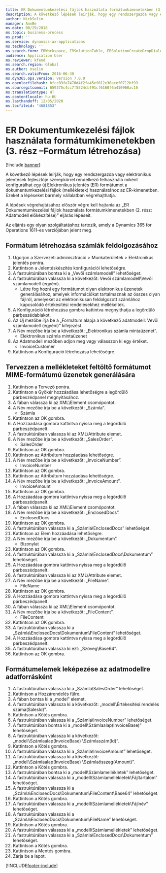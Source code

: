```yaml
---
title: ER Dokumentumkezelési fájlok használata formátumkimenetekben (3. rész –Formátum létrehozása)
description: A következő lépések leírják, hogy egy rendszergazda vagy elektronikus jelentések fejlesztője szerepkörrel rendelkező felhasználó miként konfigurálhat egy új Elektronikus jelentés formátumot a dokumentumkezelési fájlok használatához az ER-kimenetben.
author: NickSelin
manager: AnnBe
ms.date: 08/29/2018
ms.topic: business-process
ms.prod: ''
ms.service: dynamics-ax-applications
ms.technology: ''
ms.search.form: ERWorkspace, ERSolutionTable, ERSolutionCreateDropDialog, EROperationDesigner, ERComponentTypeDropDialog
audience: Application User
ms.reviewer: kfend
ms.search.region: Global
ms.author: nselin
ms.search.validFrom: 2016-06-30
ms.dyn365.ops.version: Version 7.0.0
ms.openlocfilehash: bfcc03fa7470d4f2fa45ef012e30acef0712bf99
ms.sourcegitcommit: 659375c4cc7f5524cbf91cf6160f6a410960ac16
ms.translationtype: HT
ms.contentlocale: hu-HU
ms.lasthandoff: 12/05/2020
ms.locfileid: "4681853"
---
```

# <a name="er-use-document-management-files-in-format-outputs-part-3---create-format"></a>ER Dokumentumkezelési fájlok használata formátumkimenetekben (3. rész –Formátum létrehozása)

[!include [banner](../../includes/banner.md)]

A következő lépések leírják, hogy egy rendszergazda vagy elektronikus jelentések fejlesztője szerepkörrel rendelkező felhasználó miként konfigurálhat egy új Elektronikus jelentés (ER) formátumot a dokumentumkezelési fájlok (mellékletek) használatához az ER-kimenetben. Ezeket a lépéseket bármely vállalatban végrehajthatja.

A lépések végrehajtásához először végre kell hajtania az „ER Dokumentumkezelési fájlok használata formátumkimenetekben (2. rész: Adatmodell előkészítése)” eljárás lépéseit.

Az eljárás egy olyan szolgáltatáshoz tartozik, amely a Dynamics 365 for Operations 1611-es verziójában jelent meg.


## <a name="create-a-format-to-process-invoices"></a>Formátum létrehozása számlák feldolgozásához
1. Ugorjon a Szervezeti adminisztráció > Munkaterületek > Elektronikus jelentés pontra.
2. Kattintson a Jelentéskészítés konfigurációi lehetőségre.
3. A fastruktúrában bontsa ki a „Vevői számlamodell” lehetőséget.
4. A fastruktúrában válassza ki a következőt: Vevői számlamodell\Vevői számlamodell (egyéni).
    * Létre fog hozni egy formátumot olyan elektronikus üzenetek generálásához, amelyek információkat tartalmaznak az összes olyan fájlról, amelyeket az elektronikusan feldolgozott számlához kapcsolódó értékesítési rendelésekhez mellékeltek.  
5. A Konfiguráció létrehozása gombra kattintva megnyithatja a legördülő párbeszédablakot.
6. Az Új mezőbe írja be a „Formátum alapja a következő adatmodell: Vevői számlamodell (egyéni)” kifejezést.
7. A Név mezőbe írja be a következőt: „Elektronikus számla mintaüzenet”.
    * Elektronikus számla mintaüzenet  
8. Az Adatmodell mezőben adjon meg vagy válasszon ki egy értéket.
    * InvoiceCustomer  
9. Kattintson a Konfiguráció létrehozása lehetőségre.

## <a name="design-a-format-to-populate-attachments-into-generating-a-message-in-mime-format"></a>Tervezzen a mellékleteket feltöltő formátumot MIME-formátumú üzenetek generálására
1. Kattintson a Tervező pontra.
2. Kattintson a Gyökér hozzáadása lehetőségre a legördülő párbeszédpanel megnyitásához.
3. A fában válassza ki az XML\Element csomópontot.
4. A Név mezőbe írja be a következőt: „Számla”.
    * Számla  
5. Kattintson az OK gombra.
6. A Hozzáadása gombra kattintva nyissa meg a legördülő párbeszédpanelt.
7. A fastruktúrában válassza ki az XML\Attribute elemet.
8. A Név mezőbe írja be a következőt: „SalesOrder”.
    * SalesOrder  
9. Kattintson az OK gombra.
10. Kattintson az Attribútum hozzáadása lehetőségre.
11. A Név mezőbe írja be a következőt: „InvoiceNumber”.
    * InvoiceNumber  
12. Kattintson az OK gombra.
13. Kattintson az Attribútum hozzáadása lehetőségre.
14. A Név mezőbe írja be a következőt: „InvoiceAmount”.
    * InvoiceAmount  
15. Kattintson az OK gombra.
16. A Hozzáadása gombra kattintva nyissa meg a legördülő párbeszédpanelt.
17. A fában válassza ki az XML\Element csomópontot.
18. A Név mezőbe írja be a következőt: „EnclosedDocs”.
    * EnclosedDocs  
19. Kattintson az OK gombra.
20. A fastruktúrában válassza ki a „Számla\EnclosedDocs” lehetőséget.
21. Kattintson az Elem hozzáadása lehetőségre.
22. A Név mezőbe írja be a következőt: „Dokumentum”.
    * Bizonylat  
23. Kattintson az OK gombra.
24. A fastruktúrában válassza ki a „Számla\EnclosedDocs\Dokumentum” lehetőséget.
25. A Hozzáadása gombra kattintva nyissa meg a legördülő párbeszédpanelt.
26. A fastruktúrában válassza ki az XML\Attribute elemet.
27. A Név mezőbe írja be a következőt: „FileName”.
    * FileName  
28. Kattintson az OK gombra.
29. A Hozzáadása gombra kattintva nyissa meg a legördülő párbeszédpanelt.
30. A fában válassza ki az XML\Element csomópontot.
31. A Név mezőbe írja be a következőt: „FileContent”.
    * FileContent  
32. Kattintson az OK gombra.
33. A fastruktúrában válassza ki a „Számla\EnclosedDocs\Dokumentum\FileContent” lehetőséget.
34. A Hozzáadása gombra kattintva nyissa meg a legördülő párbeszédpanelt.
35. A fastruktúrában válassza ki ezt: „Szöveg\Base64”.
36. Kattintson az OK gombra.

## <a name="map-format-elements-to-data-model-as-data-source"></a>Formátumelemek leképezése az adatmodellre adatforrásként
1. A fastruktúrában válassza ki a „Számla\SalesOrder” lehetőséget.
2. Kattintson a Hozzárendelés fülre.
3. A fában bontsa ki a „model” elemet.
4. A fastruktúrában válassza ki a következőt: „modell\Értékesítési rendelés száma(SalesId)”.
5. Kattintson a Kötés gombra.
6. A fastruktúrában válassza ki a „Számla\InvoiceNumber” lehetőséget.
7. A fastruktúrában bontsa ki a „modell\Számlaalap(InvoiceBase)” lehetőséget.
8. A fastruktúrában válassza ki a következőt: „modell\Számlaalap(InvoiceBase) \Számlaszám(Id)”.
9. Kattintson a Kötés gombra.
10. A fastruktúrában válassza ki a „Számla\InvoiceAmount” lehetőséget.
11. A fastruktúrában válassza ki a következőt: „modell\Számlaalap(InvoiceBase) \Számlaösszeg(Amount)”.
12. Kattintson a Kötés gombra.
13. A fastruktúrában bontsa ki a „modell\Számlamellékletek” lehetőséget.
14. A fastruktúrában válassza ki a „modell\Számlamellékletek\Fájltartalom” lehetőséget.
15. A fastruktúrában válassza ki a „Számla\EnclosedDocs\Dokumentum\FileContent\Base64” lehetőséget.
16. Kattintson a Kötés gombra.
17. A fastruktúrában válassza ki a „modell\Számlamellékletek\Fájlnév” lehetőséget.
18. A fastruktúrában válassza ki a „Számla\EnclosedDocs\Dokumentum\FileName” lehetőséget.
19. Kattintson a Kötés gombra.
20. A fastruktúrában válassza ki a „modell\Számlamellékletek” lehetőséget.
21. A fastruktúrában válassza ki a „Számla\EnclosedDocs\Dokumentum” lehetőséget.
22. Kattintson a Kötés gombra.
23. Kattintson a Mentés gombra.
24. Zárja be a lapot.



[!INCLUDE[footer-include](../../../../includes/footer-banner.md)]